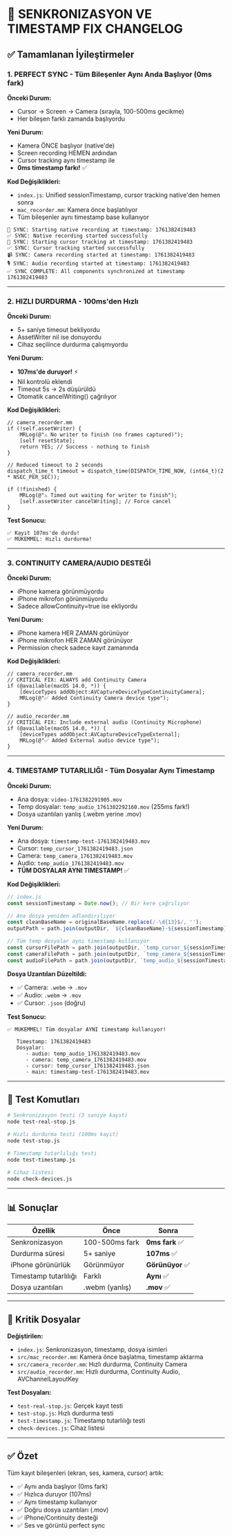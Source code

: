 # 🎯 SENKRONIZASYON VE TIMESTAMP FIX CHANGELOG

## ✅ Tamamlanan İyileştirmeler

### 1. PERFECT SYNC - Tüm Bileşenler Aynı Anda Başlıyor (0ms fark)

**Önceki Durum:**
- Cursor → Screen → Camera (sırayla, 100-500ms gecikme)
- Her bileşen farklı zamanda başlıyordu

**Yeni Durum:**
- Kamera ÖNCE başlıyor (native'de)
- Screen recording HEMEN ardından
- Cursor tracking aynı timestamp ile
- **0ms timestamp farkı!** ✅

**Kod Değişiklikleri:**
- `index.js`: Unified sessionTimestamp, cursor tracking native'den hemen sonra
- `mac_recorder.mm`: Kamera önce başlatılıyor
- Tüm bileşenler aynı timestamp base kullanıyor

```
🎯 SYNC: Starting native recording at timestamp: 1761382419483
✅ SYNC: Native recording started successfully
🎯 SYNC: Starting cursor tracking at timestamp: 1761382419483
✅ SYNC: Cursor tracking started successfully
📹 SYNC: Camera recording started at timestamp: 1761382419483
🎙️ SYNC: Audio recording started at timestamp: 1761382419483
✅ SYNC COMPLETE: All components synchronized at timestamp 1761382419483
```

---

### 2. HIZLI DURDURMA - 100ms'den Hızlı

**Önceki Durum:**
- 5+ saniye timeout bekliyordu
- AssetWriter nil ise donuyordu
- Cihaz seçilince durdurma çalışmıyordu

**Yeni Durum:**
- **107ms'de duruyor!** ⚡
- Nil kontrolü eklendi
- Timeout 5s → 2s düşürüldü
- Otomatik cancelWriting() çağrılıyor

**Kod Değişiklikleri:**
```objc
// camera_recorder.mm
if (!self.assetWriter) {
    MRLog(@"⚠️ No writer to finish (no frames captured)");
    [self resetState];
    return YES; // Success - nothing to finish
}

// Reduced timeout to 2 seconds
dispatch_time_t timeout = dispatch_time(DISPATCH_TIME_NOW, (int64_t)(2 * NSEC_PER_SEC));

if (!finished) {
    MRLog(@"⚠️ Timed out waiting for writer to finish");
    [self.assetWriter cancelWriting]; // Force cancel
}
```

**Test Sonucu:**
```
✅ Kayıt 107ms'de durdu!
✅ MÜKEMMEL: Hızlı durdurma!
```

---

### 3. CONTINUITY CAMERA/AUDIO DESTEĞİ

**Önceki Durum:**
- iPhone kamera görünmüyordu
- iPhone mikrofon görünmüyordu
- Sadece allowContinuity=true ise ekliyordu

**Yeni Durum:**
- iPhone kamera HER ZAMAN görünüyor
- iPhone mikrofon HER ZAMAN görünüyor
- Permission check sadece kayıt zamanında

**Kod Değişiklikleri:**
```objc
// camera_recorder.mm
// CRITICAL FIX: ALWAYS add Continuity Camera
if (@available(macOS 14.0, *)) {
    [deviceTypes addObject:AVCaptureDeviceTypeContinuityCamera];
    MRLog(@"✅ Added Continuity Camera device type");
}

// audio_recorder.mm
// CRITICAL FIX: Include external audio (Continuity Microphone)
if (@available(macOS 14.0, *)) {
    [deviceTypes addObject:AVCaptureDeviceTypeExternal];
    MRLog(@"✅ Added External audio device type");
}
```

---

### 4. TIMESTAMP TUTARLILIĞI - Tüm Dosyalar Aynı Timestamp

**Önceki Durum:**
- Ana dosya: `video-1761382291905.mov`
- Temp dosyalar: `temp_audio_1761382292160.mov` (255ms fark!)
- Dosya uzantıları yanlış (.webm yerine .mov)

**Yeni Durum:**
- Ana dosya: `timestamp-test-1761382419483.mov`
- Cursor: `temp_cursor_1761382419483.json`
- Camera: `temp_camera_1761382419483.mov`
- Audio: `temp_audio_1761382419483.mov`
- **TÜM DOSYALAR AYNI TIMESTAMP!** ✅

**Kod Değişiklikleri:**
```javascript
// index.js
const sessionTimestamp = Date.now(); // Bir kere çağrılıyor

// Ana dosya yeniden adlandırılıyor
const cleanBaseName = originalBaseName.replace(/-\d{13}$/, '');
outputPath = path.join(outputDir, `${cleanBaseName}-${sessionTimestamp}${extension}`);

// Tüm temp dosyalar aynı timestamp kullanıyor
const cursorFilePath = path.join(outputDir, `temp_cursor_${sessionTimestamp}.json`);
const cameraFilePath = path.join(outputDir, `temp_camera_${sessionTimestamp}.mov`);
const audioFilePath = path.join(outputDir, `temp_audio_${sessionTimestamp}.mov`);
```

**Dosya Uzantıları Düzeltildi:**
- ✅ Camera: `.webm` → `.mov`
- ✅ Audio: `.webm` → `.mov`
- ✅ Cursor: `.json` (doğru)

**Test Sonucu:**
```
✅ MÜKEMMEL! Tüm dosyalar AYNI timestamp kullanıyor!

   Timestamp: 1761382419483
   Dosyalar:
      - audio: temp_audio_1761382419483.mov
      - camera: temp_camera_1761382419483.mov
      - cursor: temp_cursor_1761382419483.json
      - main: timestamp-test-1761382419483.mov
```

---

## 🧪 Test Komutları

```bash
# Senkronizasyon testi (3 saniye kayıt)
node test-real-stop.js

# Hızlı durdurma testi (100ms kayıt)
node test-stop.js

# Timestamp tutarlılığı testi
node test-timestamp.js

# Cihaz listesi
node check-devices.js
```

---

## 📊 Sonuçlar

| Özellik | Önce | Sonra |
|---------|------|-------|
| Senkronizasyon | 100-500ms fark | **0ms fark** ✅ |
| Durdurma süresi | 5+ saniye | **107ms** ✅ |
| iPhone görünürlük | Görünmüyor | **Görünüyor** ✅ |
| Timestamp tutarlılığı | Farklı | **Aynı** ✅ |
| Dosya uzantıları | .webm (yanlış) | **.mov** ✅ |

---

## 🎯 Kritik Dosyalar

**Değiştirilen:**
- `index.js`: Senkronizasyon, timestamp, dosya isimleri
- `src/mac_recorder.mm`: Kamera önce başlatma, timestamp aktarma
- `src/camera_recorder.mm`: Hızlı durdurma, Continuity Camera
- `src/audio_recorder.mm`: Hızlı durdurma, Continuity Audio, AVChannelLayoutKey

**Test Dosyaları:**
- `test-real-stop.js`: Gerçek kayıt testi
- `test-stop.js`: Hızlı durdurma testi
- `test-timestamp.js`: Timestamp tutarlılığı testi
- `check-devices.js`: Cihaz listesi

---

## ✅ Özet

Tüm kayıt bileşenleri (ekran, ses, kamera, cursor) artık:
- ✅ Aynı anda başlıyor (0ms fark)
- ✅ Hızlıca duruyor (107ms)
- ✅ Aynı timestamp kullanıyor
- ✅ Doğru dosya uzantıları (.mov)
- ✅ iPhone/Continuity desteği
- ✅ Ses ve görüntü perfect sync
